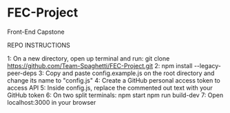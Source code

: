 # FEC-Project
Front-End Capstone

REPO INSTRUCTIONS

1: On a new directory, open up terminal and run: git clone https://github.com/Team-Spaghetti/FEC-Project.git
2: npm install --legacy-peer-deps
3: Copy and paste config.example.js on the root directory and change its name to "config.js"
4: Create a GitHub personal access token to access API 
5: Inside config.js, replace the commented out text with your GitHub token
6: On two split terminals: 
  npm start
  npm run build-dev
7: Open localhost:3000 in your browser
